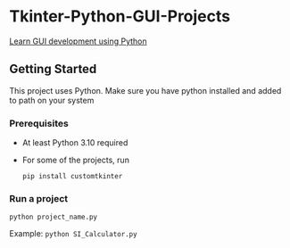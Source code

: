# Tkinter-Python-GUI-Projects
[Learn GUI development using Python](https://www.youtube.com/playlist?list=PLTxr4ASa35VeIcf8zgsEzDRRjGB8hn4c2)

## Getting Started
This project uses Python. Make sure you have python installed and added to path on your system
### Prerequisites
- At least Python 3.10 required

- For some of the projects, run

    `pip install customtkinter`

### Run a project
`python project_name.py`

Example:
`python SI_Calculator.py`
